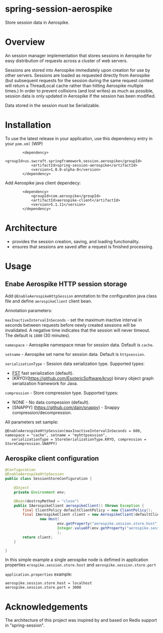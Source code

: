 # spring-session-aerospike
Store session data in Aerospike.

# Overview

An session manager implementation that stores sessions in Aerospike for easy distribution of requests across a cluster of web servers. 

Sessions are stored into Aerospike immediately upon creation for use by other servers. Sessions are loaded as requested directly from Aerospike (but subsequent requests for the session during the same request context will return a ThreadLocal cache rather than hitting Aerospike multiple times.) In order to prevent collisions (and lost writes) as much as possible, session data is only updated in Aerospike if the session has been modified.

Data stored in the session must be Serializable.

# Installation

To use the latest release in your application, use this dependency entry in your `pom.xml` (WIP)

````
		<dependency>
			<groupId>us.swcraft.springframework.session.aerospike</groupId>
			<artifactId>spring-session-aerospike</artifactId>
			<version>1.0.0-alpha-8</version>
		</dependency>
````

Add Aerospike java client dependecy:

````
		<dependency>
			<groupId>com.aerospike</groupId>
			<artifactId>aerospike-client</artifactId>
			<version>5.1.11</version>
		</dependency>
````

# Architecture

- provides the session creation, saving, and loading functionality.
- ensures that sessions are saved after a request is finished processing.

# Usage

## Enabe Aerospike HTTP session storage

Add `@EnableAerospikeHttpSession` annotation to the configuration java class file and define `aerospikeClient` client bean.

Annotation parameters:

`maxInactiveIntervalInSeconds` - set the maximum inactive interval in seconds between requests before newly created sessions will be invalidated. A negative time indicates that the session will never timeout. The default is `1800` (30 minutes).

`namespace` - Aerospike namespace nmae for session data. Default is `cache`.

`setname` - Aerospike set name for session data. Default is `httpsession`.

`serializationType` - Session data serialization type. Supported types:
- [FST](https://github.com/RuedigerMoeller/fast-serialization) fast serialization (default).
- [KRYO}(https://github.com/EsotericSoftware/kryo) binary object graph serialization framework for Java.

`compression` - Store compression type. Supported types:
- NONE - No data compession (default).
- [SNAPPY] (https://github.com/dain/snappy) - Snappy compression/decompression.

All parameters set sample:
````
@EnableAerospikeHttpSession(maxInactiveIntervalInSeconds = 600, namespace = "cache", setname = "myhttpsession",
   serializationType = StoreSerializationType.KRYO, compression = StoreCompression.SNAPPY)
````

## Aerospike client configuration

````java
@Configuration
@EnableAerospikeHttpSession
public class SessionStoreConfiguration {
    
    @Inject
    private Environment env;

    @Bean(destroyMethod = "close")
    public IAerospikeClient aerospikeClient() throws Exception {
        final ClientPolicy defaultClientPolicy = new ClientPolicy();
        final IAerospikeClient client = new AerospikeClient(defaultClientPolicy,
                new Host(
                        env.getProperty("aerospike.session.store.host", "localhost"),
                        Integer.valueOf(env.getProperty("aerospike.session.store.port", "3000")))
                        );
        return client;
    }

}
````

In this simple example a single aerospike node is defimed in application properties `erospike.session.store.host` and `aerospike.session.store.port`

`application.properties` example:

````
aerospike.session.store.host = localhost
aerospike.session.store.port = 3000
````


# Acknowledgements

The architecture of this project was inspired by and based on Redis support in "spring-session".

